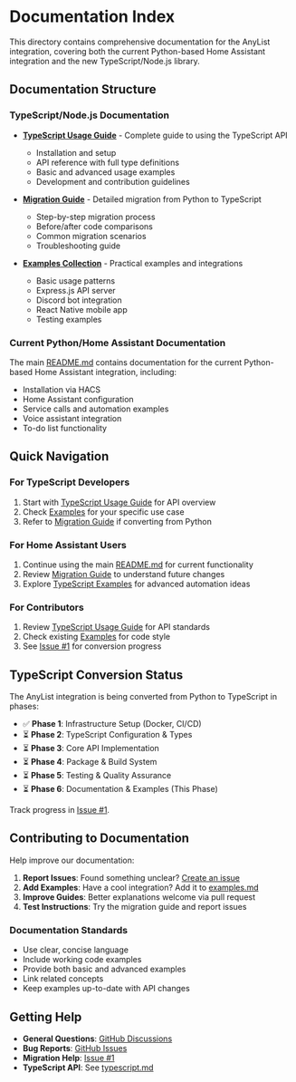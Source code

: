 # Documentation Index

This directory contains comprehensive documentation for the AnyList integration, covering both the current Python-based Home Assistant integration and the new TypeScript/Node.js library.

## Documentation Structure

### TypeScript/Node.js Documentation

- **[TypeScript Usage Guide](typescript.md)** - Complete guide to using the TypeScript API
  - Installation and setup
  - API reference with full type definitions
  - Basic and advanced usage examples
  - Development and contribution guidelines

- **[Migration Guide](migration.md)** - Detailed migration from Python to TypeScript
  - Step-by-step migration process
  - Before/after code comparisons
  - Common migration scenarios
  - Troubleshooting guide

- **[Examples Collection](examples.md)** - Practical examples and integrations
  - Basic usage patterns
  - Express.js API server
  - Discord bot integration
  - React Native mobile app
  - Testing examples

### Current Python/Home Assistant Documentation

The main [README.md](../README.md) contains documentation for the current Python-based Home Assistant integration, including:
- Installation via HACS
- Home Assistant configuration
- Service calls and automation examples
- Voice assistant integration
- To-do list functionality

## Quick Navigation

### For TypeScript Developers
1. Start with [TypeScript Usage Guide](typescript.md) for API overview
2. Check [Examples](examples.md) for your specific use case
3. Refer to [Migration Guide](migration.md) if converting from Python

### For Home Assistant Users
1. Continue using the main [README.md](../README.md) for current functionality
2. Review [Migration Guide](migration.md) to understand future changes
3. Explore [TypeScript Examples](examples.md) for advanced automation ideas

### For Contributors
1. Review [TypeScript Usage Guide](typescript.md) for API standards
2. Check existing [Examples](examples.md) for code style
3. See [Issue #1](https://github.com/tdorsey/hacs-anylist/issues/1) for conversion progress

## TypeScript Conversion Status

The AnyList integration is being converted from Python to TypeScript in phases:

- ✅ **Phase 1**: Infrastructure Setup (Docker, CI/CD)
- ⏳ **Phase 2**: TypeScript Configuration & Types
- ⏳ **Phase 3**: Core API Implementation
- ⏳ **Phase 4**: Package & Build System
- ⏳ **Phase 5**: Testing & Quality Assurance
- ⏳ **Phase 6**: Documentation & Examples (This Phase)

Track progress in [Issue #1](https://github.com/tdorsey/hacs-anylist/issues/1).

## Contributing to Documentation

Help improve our documentation:

1. **Report Issues**: Found something unclear? [Create an issue](https://github.com/tdorsey/hacs-anylist/issues/new)
2. **Add Examples**: Have a cool integration? Add it to [examples.md](examples.md)
3. **Improve Guides**: Better explanations welcome via pull request
4. **Test Instructions**: Try the migration guide and report issues

### Documentation Standards

- Use clear, concise language
- Include working code examples
- Provide both basic and advanced examples
- Link related concepts
- Keep examples up-to-date with API changes

## Getting Help

- **General Questions**: [GitHub Discussions](https://github.com/tdorsey/hacs-anylist/discussions)
- **Bug Reports**: [GitHub Issues](https://github.com/tdorsey/hacs-anylist/issues)
- **Migration Help**: [Issue #1](https://github.com/tdorsey/hacs-anylist/issues/1)
- **TypeScript API**: See [typescript.md](typescript.md#api-reference)